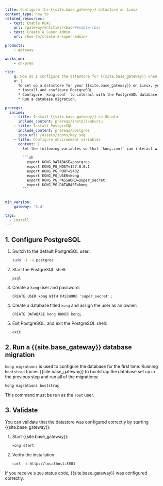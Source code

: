 ```yaml
---
title: Configure the {{site.base_gateway}} datastore on Linux
content_type: how_to
related_resources:
  - text: Enable RBAC
    url: /gateway/entities/rbac/#enable-rbac
  - text: Create a Super Admin
    url: /how-to/create-a-super-admin/

products:
    - gateway

works_on:
    - on-prem

tldr:
    q: How do I configure the datastore for {{site.base_gateway}} when running on a Linux OS?
    a: |
      To set up a datastore for your {{site.base_gateway}} on Linux, you need to:
      * Install and configure PostgreSQL.
      * Configure `kong.conf` to interact with the PostgreSQL database.
      * Run a database migration.

prereqs:
  inline:
    - title: Install {{site.base_gateway}} on Ubuntu
      include_content: prereqs/install/ubuntu
    - title: Install PostgreSQL
      include_content: prereqs/postgres
      icon_url: /assets/icons/key.svg
    - title: Configure environment variables
      content: |
        Set the following variables so that `kong.conf` can interact with the datastore:
        
        ```sh
          export KONG_DATABASE=postgres
          export KONG_PG_HOST=127.0.0.1
          export KONG_PG_PORT=5432
          export KONG_PG_USER=kong
          export KONG_PG_PASSWORD=super_secret
          export KONG_PG_DATABASE=kong
        ```


min_version:
    gateway: '3.4'

tags:
  - install
---
```



## 1. Configure PostgreSQL 

1. Switch to the default PostgreSQL user: 

    ```sh
    sudo -i -u postgres
    ```
1. Start the PostgreSQL shell:

    ```
    psql 
    ```
1. Create a `kong` user and password:

    ```
    CREATE USER kong WITH PASSWORD 'super_secret';
    ```
1. Create a database titled `kong` and assign the user as an owner:

    ```
    CREATE DATABASE kong OWNER kong;
    ```
1. Exit PostgreSQL, and exit the PostgreSQL shell:
    
    ```
    exit
    ```

## 2. Run a {{site.base_gateway}} database migration

`kong migrations` is used to configure the database for the first time. 
Running `bootstrap` forces {{site.base_gateway}} to bootstrap the database set up in the previous step and run all of the migrations: 

```sh
kong migrations bootstrap
```

This command must be run as the `root` user. 

## 3. Validate

You can validate that the datastore was configured correctly by starting {{site.base_gateway}}. 

1. Start {{site.base_gateway}}:

    ```sh
    kong start
    ```
2. Verify the installation:

    ```sh
    curl -i http://localhost:8001
    ```
If you receive a `200` status code, {{site.base_gateway}} was configured correctly. 